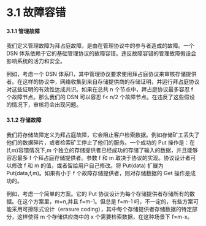 # 3.1 故障容错

#### 3.1.1 管理故障

我们定义管理故障为拜占庭故障，是由在管理协议中的参与者造成的故障。一个 DSN 体系依赖于它的基础管理协议的故障容错。违反故障容错的管理故障假设会影响系统的活力和安全。

例如，考虑一个 DSN 体系Π，其中管理协议要求使用拜占庭协议来审核存储提供者。在这样的协议中，网络收集到来自存储提供商的存储证明，并运行拜占庭协议对这些证明的有效性达成共识。如果在总共 n 个节点中，拜占庭协议最多容忍 f 个故障节点。那么我们的 DSN 可以容忍 f< n/2 个故障节点。在违反了这些假设的情况下，审核将会出现问题。

#### 3.1.2 存储故障

我们将存储故障定义为拜占庭故障，它会阻止客户检索数据。例如存储矿工丢失了他们的数据碎片，或者检索矿工停止了他们的服务。一个成功的 Put 操作是：在(f,m)容错情况下,m 个独立的存储提供者已经成功的存储了输入的数据，并且能够容忍最多 f 个拜占庭存储提供者。参数 f 和 m 取决于协议的实现。协议设计者可以修改 f 和 m 的值，或者留给用户自己修改。将 Put(data) 扩展为 Put(data,f,m)。如果有小于 f 个故障存储提供者，则对存储数据的 Get 操作是成功的。

例如，考虑一个简单的方案。它的 Put 协议设计为每个存储提供者存储所有的数据。在这个方案里，m=n,并且 f=m-1。但总是 f=m-1 吗，不一定的，有些方案可能采用可擦除式设计（erasure coding），其中每个存储提供者存储数据的特定部分，这样使得 m 个存储供应商中的 x 个需要检索数据，在这种场景下 f=m-x。